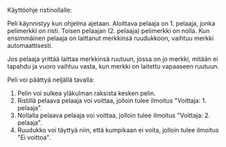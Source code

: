 Käyttöohje ristinollalle:

Peli käynnistyy kun ohjelma ajetaan. Aloittava pelaaja on 1. pelaaja, jonka pelimerkki on risti. Toisen pelaajan (2. pelaaja) pelimerkki on nolla. Kun ensimmäinen pelaaja on laittanut merkkinsä ruudukkoon, vaihtuu merkki automaattisesti.

Jos pelaaja yrittää laittaa merkkinsä ruutuun, jossa on jo merkki, mitään ei tapahdu ja vuoro vaihtuu vasta, kun merkki on laitettu vapaaseen ruutuun. 

Peli voi päättyä neljällä tavalla:
1. Pelin voi sulkea yläkulman raksista kesken pelin.
2. Ristillä pelaava pelaaja voi voittaa, jolloin tulee ilmoitus "Voittaja: 1. pelaaja".
3. Nollalla pelaava pelaaja voi voittaa, jolloin tulee ilmoitus "Voittaja: 2. pelaaja".
4. Ruudukko voi täyttyä niin, että kumpikaan ei voita, jolloin tulee ilmoitus "Ei voittoa".

